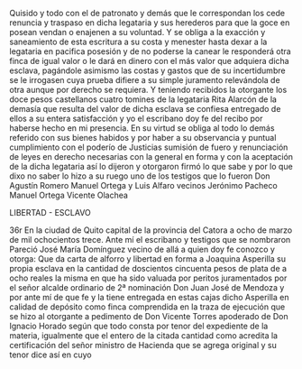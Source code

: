 Quisido y todo con el de patronato y demás que le correspondan los cede renuncia y traspaso en dicha legataria y sus herederos para que la goce en posean vendan o enajenen a su voluntad. Y se obliga a la exacción y saneamiento de esta escritura a su costa y menester hasta dexar a la legataria en pacifica posesión y de no poderse la canear le responderá otra finca de igual valor o le dará en dinero con el más valor que adquiera dicha esclava, pagándole asimismo las costas y gastos que de su incertidumbre se le irrogasen cuya prueba difiere a su simple juramento relevándola de otra aunque por derecho se requiera. Y teniendo recibidos la otorgante los doce pesos castellanos cuatro tomines de la legataria Rita Alarcón de la demasía que resulta del valor de dicha esclava se confiesa entregado de ellos a su entera satisfacción y yo el escribano doy fe del recibo por haberse hecho en mi presencia. En su virtud se obliga al todo lo demás referido con sus bienes habidos y por haber a su observancia y puntual cumplimiento con el poderío de Justicias sumisión de fuero y renunciación de leyes en derecho necesarias con la general en forma y con la aceptación de la dicha legataria así lo dijeron y otorgaron firmó lo que sabe y por lo que dixo no saber lo hizo a su ruego uno de los testigos que lo fueron Don Agustín Romero Manuel Ortega y Luis Alfaro vecinos Jerónimo Pacheco Manuel Ortega Vicente Olachea

LIBERTAD - ESCLAVO

36r En la ciudad de Quito capital de la provincia del Catora a ocho de marzo de mil ochocientos trece. Ante mí el escribano y testigos que se nombraron Pareció José María Domínguez vecino de allá a quien doy fe conozco y otorga: Que da carta de alforro y libertad en forma a Joaquina Asperilla su propia esclava en la cantidad de doscientos cincuenta pesos de plata de a ocho reales la misma en que ha sido valuada por peritos juramentados por el señor alcalde ordinario de 2ª nominación Don Juan José de Mendoza y por ante mí de que fe y la tiene entregada en estas cajas dicho Asperilla en calidad de depósito como finca comprendida en la traza de ejecución que se hizo al otorgante a pedimento de Don Vicente Torres apoderado de Don Ignacio Horado según que todo consta por tenor del expediente de la materia, igualmente que el entero de la citada cantidad como acredita la certificación del señor ministro de Hacienda que se agrega original y su tenor dice así en cuyo